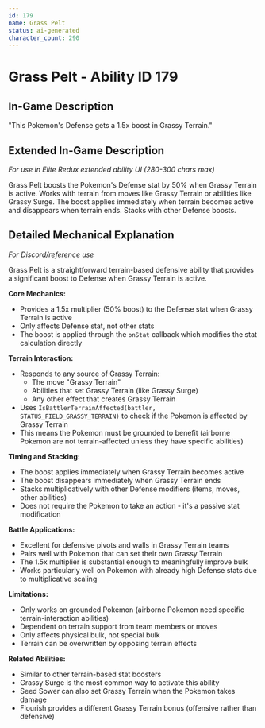 ```yaml
---
id: 179
name: Grass Pelt
status: ai-generated
character_count: 290
---
```


# Grass Pelt - Ability ID 179

## In-Game Description
"This Pokemon's Defense gets a 1.5x boost in Grassy Terrain."

## Extended In-Game Description
*For use in Elite Redux extended ability UI (280-300 chars max)*

Grass Pelt boosts the Pokemon's Defense stat by 50% when Grassy Terrain is active. Works with terrain from moves like Grassy Terrain or abilities like Grassy Surge. The boost applies immediately when terrain becomes active and disappears when terrain ends. Stacks with other Defense boosts.

## Detailed Mechanical Explanation
*For Discord/reference use*

Grass Pelt is a straightforward terrain-based defensive ability that provides a significant boost to Defense when Grassy Terrain is active.

**Core Mechanics:**
- Provides a 1.5x multiplier (50% boost) to the Defense stat when Grassy Terrain is active
- Only affects Defense stat, not other stats
- The boost is applied through the `onStat` callback which modifies the stat calculation directly

**Terrain Interaction:**
- Responds to any source of Grassy Terrain:
  - The move "Grassy Terrain" 
  - Abilities that set Grassy Terrain (like Grassy Surge)
  - Any other effect that creates Grassy Terrain
- Uses `IsBattlerTerrainAffected(battler, STATUS_FIELD_GRASSY_TERRAIN)` to check if the Pokemon is affected by Grassy Terrain
- This means the Pokemon must be grounded to benefit (airborne Pokemon are not terrain-affected unless they have specific abilities)

**Timing and Stacking:**
- The boost applies immediately when Grassy Terrain becomes active
- The boost disappears immediately when Grassy Terrain ends
- Stacks multiplicatively with other Defense modifiers (items, moves, other abilities)
- Does not require the Pokemon to take an action - it's a passive stat modification

**Battle Applications:**
- Excellent for defensive pivots and walls in Grassy Terrain teams
- Pairs well with Pokemon that can set their own Grassy Terrain
- The 1.5x multiplier is substantial enough to meaningfully improve bulk
- Works particularly well on Pokemon with already high Defense stats due to multiplicative scaling

**Limitations:**
- Only works on grounded Pokemon (airborne Pokemon need specific terrain-interaction abilities)
- Dependent on terrain support from team members or moves
- Only affects physical bulk, not special bulk
- Terrain can be overwritten by opposing terrain effects

**Related Abilities:**
- Similar to other terrain-based stat boosters
- Grassy Surge is the most common way to activate this ability
- Seed Sower can also set Grassy Terrain when the Pokemon takes damage
- Flourish provides a different Grassy Terrain bonus (offensive rather than defensive)